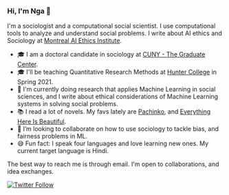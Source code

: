 ### Hi, I'm Nga 👋


I'm a sociologist and a computational social scientist. I use computational tools to analyze and understand social problems. I write about AI ethics and Sociology at [Montreal AI Ethics Institute](https://montrealethics.ai/the-sociology-of-ai-ethics-column-introduction/). 

- 🎓 I am a doctoral candidate in sociology at [CUNY - The Graduate Center](http://gc.cuny.edu/).
- 🎓 I'll be teaching Quantitative Research Methods at [Hunter College](https://hunter.cuny.edu/) in Spring 2021.
- 🔭 I'm currently doing research that applies Machine Learning in social sciences, and I write about ethical considerations of Machine Learning systems in solving social problems. 
- :books: I read a lot of novels. My favs lately are [Pachinko](https://www.minjinlee.com/book/pachinko/), and [Everything Here Is Beautiful](https://www.penguinrandomhouse.com/books/548173/everything-here-is-beautiful-by-mira-t-lee/). 
- 👯 I’m looking to collaborate on how to use sociology to tackle bias, and fairness problems in ML.  
- 😅 Fun fact: I speak four languages and love learning new ones. My current target language is Hindi. 


The best way to reach me is through email. I'm open to collaborations, and idea exchanges. 

[![Twitter Follow](https://img.shields.io/twitter/follow/NgaThanNYC?label=Follow&style=social)](https://twitter.com/NgaThanNYC)
